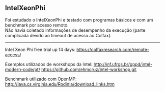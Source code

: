 ## IntelXeonPhi

Foi estudado o IntelXeonPhi e testado com programas básicos e com um benchmark por acesso remoto.\
Não havia coletado informações de desempenho da execução (parte complicada devido ao timeout de acesso ao Colfax).

----

Intel Xeon Phi free trial up 14 days:
https://colfaxresearch.com/remote-access/

Exemplos utilizados de workshops da Intel:
http://inf.ufrgs.br/gppd/intel-modern-code/pt/
https://github.com/ehmcruz/intel-workshop.git

Benchmark utilizado com OpenMP:
http://lava.cs.virginia.edu/Rodinia/download_links.htm


